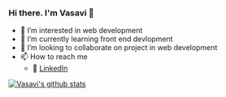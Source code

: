 ### Hi there. I'm Vasavi 👋


- 👀 I’m interested in web development
- 🌱 I’m currently learning front end devlopment
- 💞️ I’m looking to collaborate on project in web development
- 📫 How to reach me
  - :office: [LinkedIn](https://www.linkedin.com/in/vasavi-shanmugam-0251621b0/)

<!---
vasavi-s/vasavi-s is a ✨ special ✨ repository because its `README.md` (this file) appears on your GitHub profile.
You can click the Preview link to take a look at your changes.
--->

[![Vasavi's github stats](https://github-readme-stats.vercel.app/api?username=vasavi-s&count_private=true&show_icons=true&theme=radical&hide_rank=false)](https://github.com/anuraghazra/github-readme-stats)

